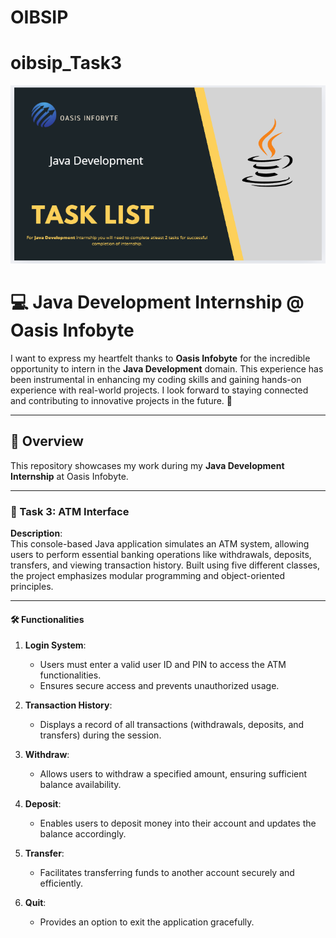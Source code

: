 # OIBSIP 


# oibsip_Task3


![image alt](https://github.com/DhanashriPatil11/OIBSIP/blob/a2ef7494237af6adbccd50f710fe8614e52e484c/Screenshot%202024-12-10%20103934.png)


# 💻 Java Development Internship @ Oasis Infobyte  

I want to express my heartfelt thanks to **Oasis Infobyte** for the incredible opportunity to intern in the **Java Development** domain. This experience has been instrumental in enhancing my coding skills and gaining hands-on experience with real-world projects. I look forward to staying connected and contributing to innovative projects in the future. 🙏  

---

## 📝 Overview  

This repository showcases my work during my **Java Development Internship** at Oasis Infobyte.


---

### 🏦 Task 3: ATM Interface  

**Description**:  
This console-based Java application simulates an ATM system, allowing users to perform essential banking operations like withdrawals, deposits, transfers, and viewing transaction history. Built using five different classes, the project emphasizes modular programming and object-oriented principles.  


---

#### 🛠️ Functionalities  

1. **Login System**:  
   - Users must enter a valid user ID and PIN to access the ATM functionalities.  
   - Ensures secure access and prevents unauthorized usage.  

2. **Transaction History**:  
   - Displays a record of all transactions (withdrawals, deposits, and transfers) during the session.  

3. **Withdraw**:  
   - Allows users to withdraw a specified amount, ensuring sufficient balance availability.  

4. **Deposit**:  
   - Enables users to deposit money into their account and updates the balance accordingly.  

5. **Transfer**:  
   - Facilitates transferring funds to another account securely and efficiently.  

6. **Quit**:  
   - Provides an option to exit the application gracefully.
  



